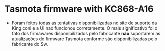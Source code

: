 # Tasmota firmware with KC868-A16

* Foram feitos todas as tentativas disponibilizadas no site de suporte da King coni e a UI nao funcionou corretamente. O mais significativo foi o fato dos firmawares disponibilizados pelo fabricante **não** suportarem as atualizações do firmware Tasmota conforme são disponibilizadas pelo fabricante do Sw.

